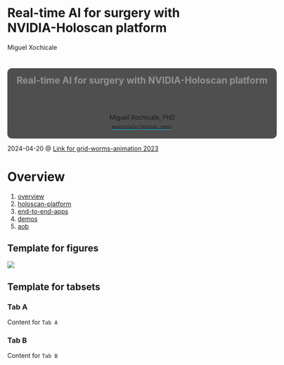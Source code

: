# Real-time AI for surgery with NVIDIA-Holoscan platform
Miguel Xochicale

# 

<div style="background-color: rgba(22,22,22,0.75); border-radius: 10px; text-align:center; padding: 0px; padding-left: 1.5em; padding-right: 1.5em; max-width: min-content; min-width: max-content; margin-left: auto; margin-right: auto; padding-top: 0.2em; padding-bottom: 0.2em; line-height: 1.5em!important;">

<span style="color:#939393; font-size:1.5em; font-weight: bold;">Real-time
AI for surgery with NVIDIA-Holoscan platform</span>  
<span style="color:#777777; font-size:1.2em; font-weight: bold;"></span>  
<span style="padding-bottom: 0.5rem;"><br> </span>  
[](http://mxochicale.github.io/) Miguel Xochicale, PhD  
<span style="font-size:0.8em;"><span style="border-bottom: 0.5px solid #00ccff;">[
`mxochicale/`](https://github.com/mxochicale/)</span>`{`<span style="border-bottom: 0.5px solid #00ccff;">[`github-repo`](https://github.com/mxochicale/real-time-ai-for-surgery-with-NVIDIA-Holoscan-platform)</span>`}`</span>

</div>

<div class="footer">

<span class="dim-text" style="&quot;text-align:left;'">2024-04-20 @
[Link for grid-worms-animation
2023](https://github.com/saforem2/grid-worms-animation/)</span>

</div>

# Overview

1.  [overview](#sec-ov)
2.  [holoscan-platform](#sec-hp)
3.  [end-to-end-apps](#sec-e2e)
4.  [demos](#sec-demos)
5.  [aob](#sec-aob)

## Template for figures

<div id="sec-hp">

![](figures/00_template-vector-images/vector/drawing-v00.svg)

</div>

## Template for tabsets

<div class="panel-tabset">

### Tab A

Content for `Tab A`

### Tab B

Content for `Tab B`

</div>
